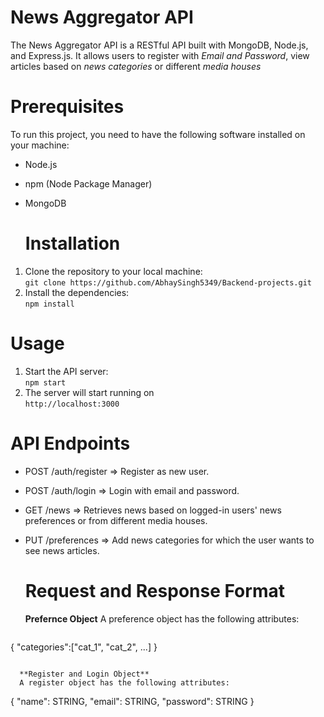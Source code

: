 # News Aggregator API
The News Aggregator API is a RESTful API built with MongoDB, Node.js, and Express.js. It allows users to register with *Email and Password*, view articles based on *news categories* or different *media houses*

# Prerequisites
To run this project, you need to have the following software installed on your machine:
* Node.js 
* npm (Node Package Manager)
* MongoDB

  # Installation
1. Clone the repository to your local machine:<br />
   ```git clone https://github.com/AbhaySingh5349/Backend-projects.git```
2. Install the dependencies:<br />
   ```npm install```

# Usage
1. Start the API server:<br />
   ``` npm start ```
2. The server will start running on<br />
   ``` http://localhost:3000 ```

# API Endpoints
* POST /auth/register => Register as new user.
* POST /auth/login => Login with email and password.
* GET /news => Retrieves news based on logged-in users' news preferences or from different media houses.
* PUT /preferences => Add news categories for which the user wants to see news articles.

  # Request and Response Format

  **Prefernce Object**
  A preference object has the following attributes:
  ```
{
    "categories":["cat_1", "cat_2", ...]
}
```

  **Register and Login Object**
  A register object has the following attributes:
  ```
{
  "name": STRING,
  "email": STRING,
   "password": STRING
}
```
